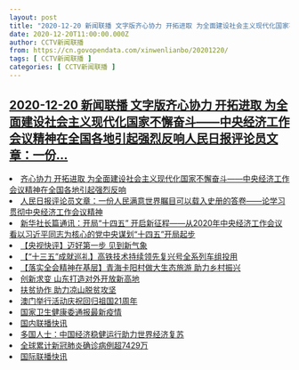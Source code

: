 ```yaml
---
layout: post
title: "2020-12-20 新闻联播 文字版齐心协力 开拓进取 为全面建设社会主义现代化国家不懈奋斗——中央经济工作会议精神在全国各地引起强烈反响人民日报评论员文章：一份"
date: 2020-12-20T11:00:00.000Z
author: CCTV新闻联播
from: https://cn.govopendata.com/xinwenlianbo/20201220/
tags: [ CCTV新闻联播 ]
categories: [ CCTV新闻联播 ]
---
```

<!--1608462000000-->
[2020-12-20 新闻联播 文字版齐心协力 开拓进取 为全面建设社会主义现代化国家不懈奋斗——中央经济工作会议精神在全国各地引起强烈反响人民日报评论员文章：一份...](https://cn.govopendata.com/xinwenlianbo/20201220/)
------

<div>
<li><a target="_blank" href="https://cn.govopendata.com/xinwenlianbo/20201220/#220149">齐心协力 开拓进取 为全面建设社会主义现代化国家不懈奋斗——中央经济工作会议精神在全国各地引起强烈反响</a></li><li><a target="_blank" href="https://cn.govopendata.com/xinwenlianbo/20201220/#220150">人民日报评论员文章：一份人民满意世界瞩目可以载入史册的答卷——论学习贯彻中央经济工作会议精神</a></li><li><a target="_blank" href="https://cn.govopendata.com/xinwenlianbo/20201220/#220151">新华社长篇通讯：开局“十四五” 开启新征程——从2020年中央经济工作会议看以习近平同志为核心的党中央谋划“十四五”开局起步</a></li><li><a target="_blank" href="https://cn.govopendata.com/xinwenlianbo/20201220/#220152">【央视快评】迈好第一步 见到新气象</a></li><li><a target="_blank" href="https://cn.govopendata.com/xinwenlianbo/20201220/#220153">【“十三五”成就巡礼】高铁技术持续领先复兴号全系列车组投用</a></li><li><a target="_blank" href="https://cn.govopendata.com/xinwenlianbo/20201220/#220154">【落实全会精神在基层】青海卡阳村做大生态旅游 助力乡村振兴</a></li><li><a target="_blank" href="https://cn.govopendata.com/xinwenlianbo/20201220/#220155">创新求变 山东打造对外开放新高地</a></li><li><a target="_blank" href="https://cn.govopendata.com/xinwenlianbo/20201220/#220156">扶贫协作 助力凉山脱贫攻坚</a></li><li><a target="_blank" href="https://cn.govopendata.com/xinwenlianbo/20201220/#220157">澳门举行活动庆祝回归祖国21周年</a></li><li><a target="_blank" href="https://cn.govopendata.com/xinwenlianbo/20201220/#220158">国家卫生健康委通报最新疫情</a></li><li><a target="_blank" href="https://cn.govopendata.com/xinwenlianbo/20201220/#220159">国内联播快讯</a></li><li><a target="_blank" href="https://cn.govopendata.com/xinwenlianbo/20201220/#220160">多国人士：中国经济稳健运行助力世界经济复苏</a></li><li><a target="_blank" href="https://cn.govopendata.com/xinwenlianbo/20201220/#220161">全球累计新冠肺炎确诊病例超7429万</a></li><li><a target="_blank" href="https://cn.govopendata.com/xinwenlianbo/20201220/#220162">国际联播快讯</a></li>
</div>
